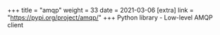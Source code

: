 +++
title = "amqp"
weight = 33
date = 2021-03-06
[extra]
link = "https://pypi.org/project/amqp/"
+++
Python library - Low-level AMQP client

